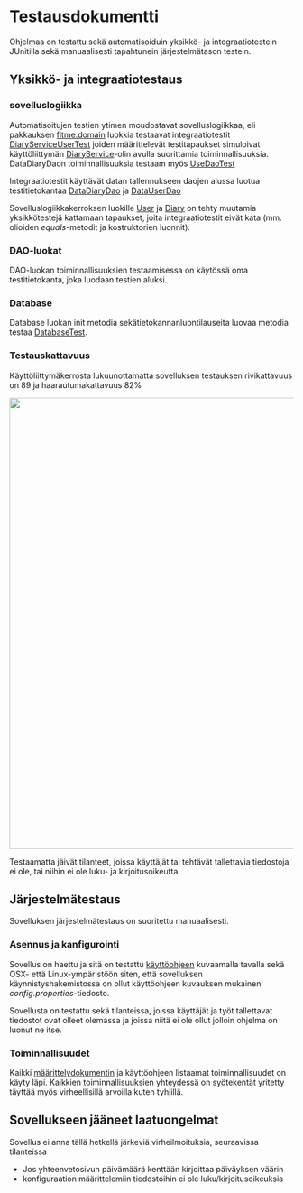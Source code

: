 # Testausdokumentti

Ohjelmaa on testattu sekä automatisoiduin yksikkö- ja integraatiotestein JUnitilla sekä manuaalisesti tapahtunein järjestelmätason testein.

## Yksikkö- ja integraatiotestaus

### sovelluslogiikka

Automatisoitujen testien ytimen moudostavat sovelluslogiikkaa, eli pakkauksen [fitme.domain](https://github.com/vsvala/otm-harjoitustyo/tree/master/FitMe/src/main/java/fitme/domain) luokkia testaavat integraatiotestit [DiaryServiceUserTest](https://github.com/vsvala/otm-harjoitustyo/blob/master/FitMe/src/test/java/DiaryServiceTest.java) joiden määrittelevät testitapaukset simuloivat käyttöliittymän [DiaryService](https://github.com/vsvala/otm-harjoitustyo/blob/master/FitMe/src/main/java/fitme/domain/DiaryService.java)-olin avulla suorittamia toiminnallisuuksia.
DataDiaryDaon toiminnallisuuksia testaam myös [UseDaoTest](https://github.com/vsvala/otm-harjoitustyo/blob/master/FitMe/src/test/java/UserDaoTest.java)

Integraatiotestit käyttävät datan tallennukseen daojen alussa luotua testitietokantaa [DataDiaryDao](https://github.com/vsvala/otm-harjoitustyo/blob/master/FitMe/src/main/java/fitme/domain/DiaryService.java) ja [DataUserDao](https://github.com/vsvala/otm-harjoitustyo/blob/master/FitMe/src/main/java/fitme/dao/DataUserDao.java)

Sovelluslogiikkakerroksen luokille [User](https://github.com/vsvala/otm-harjoitustyo/blob/master/FitMe/src/main/java/fitme/domain/User.java) ja [Diary](https://github.com/vsvala/otm-harjoitustyo/blob/master/FitMe/src/main/java/fitme/domain/Diary.java) on tehty muutamia yksikkötestejä kattamaan tapaukset, joita integraatiotestit eivät kata (mm. olioiden _equals_-metodit ja kostruktorien luonnit).

### DAO-luokat

DAO-luokan toiminnallisuuksien testaamisessa on käytössä oma testitietokanta, joka luodaan testien aluksi.

### Database

Database luokan init metodia sekätietokannanluontilauseita luovaa metodia testaa [DatabaseTest](https://github.com/vsvala/otm-harjoitustyo/blob/master/FitMe/src/test/java/DatabaseTest.java).


### Testauskattavuus

Käyttöliittymäkerrosta lukuunottamatta sovelluksen testauksen rivikattavuus on 89 ja haarautumakattavuus 82%

<img src="https://github.com/vsvala/otm-harjoitustyo/blob/master/dokumentaatio/kuvat/test.png" width="800">

Testaamatta jäivät tilanteet, joissa käyttäjät tai tehtävät tallettavia tiedostoja ei ole, tai niihin ei ole luku- ja kirjoitusoikeutta.

## Järjestelmätestaus

Sovelluksen järjestelmätestaus on suoritettu manuaalisesti.

### Asennus ja kanfigurointi

Sovellus on haettu ja sitä on testattu [käyttöohjeen](https://github.com/vsvala/otm-harjoitustyo/blob/master/dokumentaatio/kayttoohje.md) kuvaamalla tavalla sekä OSX- että Linux-ympäristöön siten, että sovelluksen käynnistyshakemistossa on ollut käyttöohjeen kuvauksen mukainen _config.properties_-tiedosto.

Sovellusta on testattu sekä tilanteissa, joissa käyttäjät ja työt tallettavat tiedostot ovat olleet olemassa ja joissa niitä ei ole ollut jolloin ohjelma on luonut ne itse.

### Toiminnallisuudet

Kaikki [määrittelydokumentin](https://github.com/vsvala/otm-harjoitustyo/blob/master/dokumentaatio/vaatimusm%C3%A4%C3%A4rittely.md) ja käyttöohjeen listaamat toiminnallisuudet on käyty läpi. Kaikkien toiminnallisuuksien yhteydessä on syötekentät yritetty täyttää myös virheellisillä arvoilla kuten tyhjillä.

## Sovellukseen jääneet laatuongelmat

Sovellus ei anna tällä hetkellä järkeviä virheilmoituksia, seuraavissa tilanteissa
- Jos yhteenvetosivun päivämäärä kenttään kirjoittaa päiväyksen väärin
- konfiguraation määrittelemiin tiedostoihin ei ole luku/kirjoitusoikeuksia
